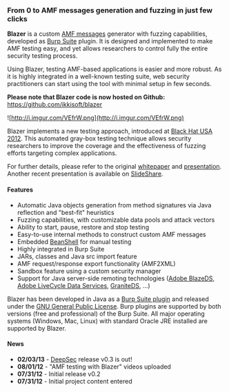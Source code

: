 ### From 0 to AMF messages generation and fuzzing in just few clicks ###

**Blazer** is a custom [AMF messages](http://en.wikipedia.org/wiki/Action_Message_Format) generator with fuzzing capabilities, developed as [Burp Suite](http://portswigger.net/burp/) plugin. It is designed and implemented to make AMF testing easy, and yet allows researchers to control fully the entire security testing process.

Using Blazer, testing AMF-based applications is easier and more robust. As it is highly integrated in a well-known testing suite, web security practitioners can start using the tool with minimal setup in few seconds.

**Please note that Blazer code is now hosted on Github:** https://github.com/ikkisoft/blazer

![http://i.imgur.com/VEfrW.png](http://i.imgur.com/VEfrW.png)

Blazer implements a new testing approach, introduced at [Black Hat USA 2012](http://www.blackhat.com/usa/bh-us-12-briefings.html#Carettoni). This automated gray-box testing technique allows security researchers to improve the coverage and the effectiveness of fuzzing efforts targeting complex applications.

For further details, please refer to the original [whitepaper](http://blazer.googlecode.com/files/BH2012_LucaCarettoni_WP_FINAL.pdf) and [presentation](http://blazer.googlecode.com/files/BH2012_LucaCarettoni_PRESO_FINAL.pdf).
Another recent presentation is available on [SlideShare](http://www.slideshare.net/ikkisoft/amf-testing-made-easy-deepsec-2012).

#### Features ####
  * Automatic Java objects generation from method signatures via Java reflection and "best-fit" heuristics
  * Fuzzing capabilities, with customizable data pools and attack vectors
  * Ability to start, pause, restore and stop testing
  * Easy-to-use internal methods to construct custom AMF messages
  * Embedded [BeanShell](http://www.beanshell.org/) for manual testing
  * Highly integrated in Burp Suite
  * JARs, classes and Java src import feature
  * AMF request/response export functionality (AMF2XML)
  * Sandbox feature using a custom security manager
  * Support for Java server-side remoting technologies ([Adobe BlazeDS](http://sourceforge.net/adobe/blazeds/wiki/Home/), [Adobe LiveCycle Data Services](http://www.adobe.com/products/livecycle/dataservices/), [GraniteDS](http://www.graniteds.org/confluence/pages/viewpage.action?pageId=229378), ...)

Blazer has been developed in Java as a [Burp Suite plugin](http://portswigger.net/burp/extender/) and released under the [GNU General Public License](http://www.gnu.org/licenses/). Burp plugins are supported by both versions (free and professional) of the Burp Suite. All major operating systems (Windows, Mac, Linux) with standard Oracle JRE installed are supported by Blazer.

#### News ####

  * **02/03/13** - [DeepSec](https://deepsec.net/) release v0.3 is out!
  * **08/01/12** - "AMF testing with Blazer" videos uploaded
  * **07/31/12** - Initial release v0.2
  * **07/31/12** - Initial project content entered